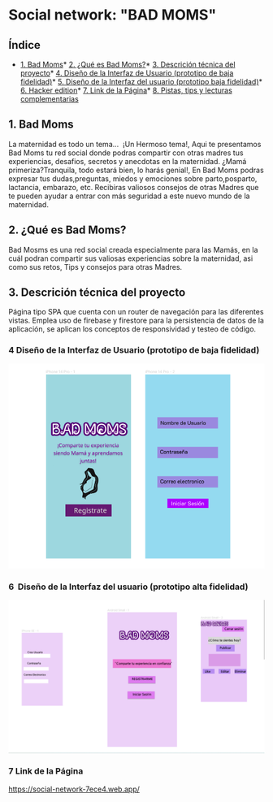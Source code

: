 # Social network: "BAD MOMS"
## Índice
* [1. Bad Moms](#1-Bad-Moms)* [2. ¿Qué es Bad Moms?](#2-¿Qué-es-Bad-Moms?)* [3. Descrición técnica del proyecto](#3-Descrición-técnica-del-proyecto)* [4. Diseño de la Interfaz de Usuario (prototipo de baja fidelidad)](#4-Diseño-de-la-Interfaz-de-Usuario-(prototipo-de-baja-fidelidad))* [5. Diseño de la Interfaz del usuario (prototipo baja fidelidad)](#5-Diseño-de-la-Interfaz-del-usuario-(prototipo-baja-fidelidad))* [6. Hacker edition](#6-hacker-edition)* [7. Link de la Página](#7-Link-de-la-Página)* [8. Pistas, tips y lecturas complementarias](#8-pistas-tips-y-lecturas-complementarias)
## 1. Bad Moms
La maternidad es todo un tema...  ¡Un Hermoso tema!, Aqui te presentamos Bad Moms tu red social donde podras compartir con otras madres tus experiencias, desafios, secretos y anecdotas en la maternidad.
¿Mamá primeriza?Tranquila, todo estará bien, lo harás genial!, En Bad Moms podras expresar tus dudas,preguntas, miedos y emociones sobre parto,posparto, lactancia, embarazo, etc. Recibiras valiosos consejos de otras Madres que te pueden ayudar a entrar con más seguridad a este nuevo mundo de la maternidad. 

## 2. ¿Qué es Bad Moms?
Bad Mosms es una red social creada especialmente para las Mamás, en la cuál podran compartir sus valiosas experiencias sobre la maternidad, asi como sus retos, Tips y consejos para otras Madres.

## 3. Descrición técnica del proyecto
Página tipo SPA que cuenta con un router de navegación para las diferentes vistas. Emplea uso de firebase y firestore para la persistencia de datos de la aplicación, se aplican los conceptos de responsividad y testeo de código. 
### 4 Diseño de la Interfaz de Usuario (prototipo de baja fidelidad)
![](/src/assets/img/img%20bad%20moms/imageBaja.png)

### 6  Diseño de la Interfaz del usuario (prototipo alta fidelidad)
![](/src/assets/img/img%20bad%20moms/prototipoAlta.png)
### 7 Link de la Página
https://social-network-7ece4.web.app/

